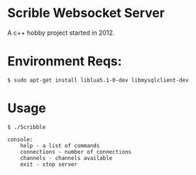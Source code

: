 # Scrible Websocket Server
A c++ hobby project started in 2012. 

# Environment Reqs:
```
$ sudo apt-get install liblua5.1-0-dev libmysqlclient-dev 
```

# Usage

```
$ ./Scribble

console:
	help - a list of commands
	connections - number of connections
	channels - channels available
	exit - stop server
```

